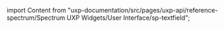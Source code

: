 
import Content from "uxp-documentation/src/pages/uxp-api/reference-spectrum/Spectrum UXP Widgets/User Interface/sp-textfield";

<Content query="product=xd"/>
